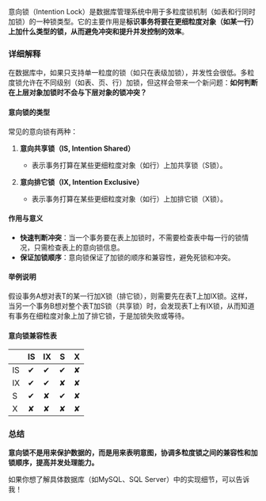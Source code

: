 意向锁（Intention Lock）是数据库管理系统中用于多粒度锁机制（如表和行同时加锁）的一种锁类型。它的主要作用是**标识事务将要在更细粒度对象（如某一行）上加什么类型的锁，从而避免冲突和提升并发控制的效率**。

### 详细解释

在数据库中，如果只支持单一粒度的锁（如只在表级加锁），并发性会很低。多粒度锁允许在不同级别（如表、页、行）加锁，但这样会带来一个新问题：**如何判断在上层对象加锁时不会与下层对象的锁冲突？**

#### 意向锁的类型
常见的意向锁有两种：

1. **意向共享锁（IS, Intention Shared）**
   - 表示事务打算在某些更细粒度对象（如行）上加共享锁（S锁）。

2. **意向排它锁（IX, Intention Exclusive）**
   - 表示事务打算在某些更细粒度对象（如行）上加排它锁（X锁）。

#### 作用与意义

- **快速判断冲突**：当一个事务要在表上加锁时，不需要检查表中每一行的锁情况，只需检查表上的意向锁信息。
- **保证加锁顺序**：意向锁保证了加锁的顺序和兼容性，避免死锁和冲突。

#### 举例说明

假设事务A想对表T的某一行加X锁（排它锁），则需要先在表T上加IX锁。这样，当另一个事务B想对整个表T加S锁（共享锁）时，会发现表T上有IX锁，从而知道有事务在细粒度对象上加了排它锁，于是加锁失败或等待。

#### 意向锁兼容性表

|      | IS   | IX   | S    | X    |
| ---- | ---- | ---- | ---- | ---- |
| IS   | ✔    | ✔    | ✔    | ✘    |
| IX   | ✔    | ✔    | ✘    | ✘    |
| S    | ✔    | ✘    | ✔    | ✘    |
| X    | ✘    | ✘    | ✘    | ✘    |

### 总结

**意向锁不是用来保护数据的，而是用来表明意图，协调多粒度锁之间的兼容性和加锁顺序，提高并发处理能力。**

如果你想了解具体数据库（如MySQL、SQL Server）中的实现细节，可以告诉我！